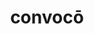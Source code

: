 ---
title: convocō
meaning: to call together
pos: verb
inf: convocāre
secondppstem: convoc
infend: āre
thirdpp: convocāvī
fourthpp: convocātus
conjugation: first
six: y
---